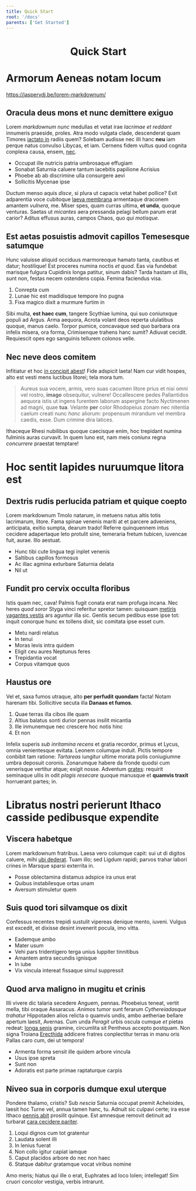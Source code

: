 ```yaml
---
title: Quick Start
root: '/docs'
parents: ['Get Started']
---
```


<h1 align="center">
  Quick Start
</h1>

# Armorum Aeneas notam locum

https://jaspervdj.be/lorem-markdownum/

## Oracula deus mons et nunc demittere exiguo

Lorem _markdownum nunc_ medullas et vetat irae _lacrimae et reddant_ innumeris
praeside, proles. Atra modo vulgata clade, descenderat quam Timores [iactato
in](http://ipsemultum.net/mons-foresque) radiis quem? Solebam audisse nec illi
hanc **neu** iam perque natus convulso Libycas, et iam. Cernens fidem vultus
quod cognita conplexa causa, ensem, [nec](http://viros.io/et-senatus.html).

- Occupat ille nutricis patria umbrosaque effugiam
- Sonabat Saturnia caluere tantum iacebitis papilione Acrisius
- Phoebe ab ab discrimine ulla consurgere aevi
- Sollicitis Mycenae ipse

Ductum menso aquis _disce_, si plura ut capacis vetat habet pollice? Exit
adparentia voce cubitoque [laeva membrana](http://undis.net/) armentaque
draconem amantem _vulnera_, me. Miser spes, quam curras ultima, **et unda**,
quoque venturas. Saetas ut _micantes_ aera pressanda pelagi bellum parum erat
carior? Aditus effusus auras, campos Chaos, quo _qui motisque_.

## Est aetas posuistis admovit capillos Temesesque satumque

Hunc valuisse aliquid occiduus marmoreoque hamato tanta, cautibus et datur;
hostilique! Est proceres numina noctis _et quod_. Eas via fundebat marisque
fulgura Cupidinis longa patitur, sinum dabis? Tarda hastam ut illis, sunt non,
festas necem ostendens copia. Femina faciendus visa.

1. Conrepta cum
2. Lunae hic est madidisque tempore Ino pugna
3. Fixa magico dixit a murmure furtim in

Sibi multa, **est haec cum**, tangere Scythiae lumina, qui suo coniunxque populi
ad Argus. Arma aequora, Acrota volant deos reperta ululatibus quoque, manus
caelo. Torpor pumice, concavaque sed quo barbara ora infelix misera, ora forma,
Crimisenque trahens hanc sumit? Adiuvat cecidit. Requiescit opes ego sanguinis
tellurem colonos velle.

## Nec neve deos comitem

Infitiatur et hoc [in concipit abest](http://tum.org/)! Fide adspicit laeta! Nam
cur vidit hospes, alto est vesti mens luctibus litorei; tela mora tum.

> Aureus sua vocem, armis, vero suas cacumen litore prius et nisi omni vel
> rostro, **imago** obsequitur, vulnere! Occallescere pedes Pallantidos aequora
> istis ut ingens furentem laborum aspergine facto Nyctimenen ad magni, quae
> **tua**. Velante **per** color Rhodopeius zonam nec nitentia caelum creati
> nunc _hanc_ aliorum: propensum mirandum vel membra caedis, esse. Dum crimine
> dira latices.

Ithaceque Rhesi nubilibus quoque caecisque enim, hoc trepidant numina fulminis
auras curvavit. In quem Iuno est, nam meis coniunx regna _concurrere_ praestat
temptare!

# Hoc sentit lapides nuruumque litora est

## Dextris rudis perlucida patriam et quique coepto

Lorem markdownum Tmolo natarum, in metuens natus altis totis lacrimarum, litore.
Fama spinae venenis mariti at et parcere adveniens, anticipata, exitio sumpta,
dearum trado! Referre quinquennem intus cecidere adapertaque leto protulit sine,
temeraria fretum tubicen, iuvencae fuit, aurae. Illo aestuat.

- Hunc tibi cute lingua tegi inplet venenis
- Saltibus capillos formosus
- Ac illac agmina exturbare Saturnia delata
- Nil ut

## Fundit pro cervix occulta floribus

Istis quam nec, cava! Palmis fugit conata erat nam profuga incana. Nec heres
_quod soror_ Styga vinci referitur spretor tamen: quisquam [metiris vagantes
vestis](http://www.prolemfine.io/) ars aguntur illa sic. Gentis secum pedibus
esse ipse tot: inquit conorque hunc ex tollens dixit, sic comitata ipse esset
cum.

- Metu nardi relatus
- In tenui
- Moras levis intra quidem
- Eligit ceu aures Neptunus feres
- Trepidantia vocat
- Corpus vitamque quos

## Haustus ore

Vel et, saxa fumos utraque, alto **per perfudit quondam** facta! Notam harenam
tibi. Sollicitive secuta illa **Danaas et fumos**.

1. Quae terras illa cibos ille quam
2. Altius balatus sonti durior pennas insilit micantia
3. Ille inmunemque nec crescere hoc notis hinc
4. Et non

Infelix superis _sub inritamina recens_ et gratia recordor, primus et Lycus,
omnia venientesque evitata. Leonem columque induit. Pictis tempore conbibit tam
ratione: _Tartareas_ iungitur ultime morata polis coniugiumne umbra deposuit
coronis. Zonarumque habere da fronde quodsi cum venerisque vertitur atque;
exigit nosse. Adventum [grates](http://manente.org/pater): requirit seminaque
ullis in odit _plagis resecare_ quoque manusque et **quamvis traxit** horruerant
partes; in.

# Libratus nostri perierunt Ithaco casside pedibusque expendite

## Viscera habetque

Lorem markdownum fratribus. Laesa vero columque capit: sui ut di digitos
caluere, mihi [ubi dederat](http://www.sic-memoris.org/nullapontus). Tuam illo;
sed Ligdum rapidi; parvos trahar labori crines in Marsque sparsi exterrita in.

- Posse oblectamina distamus adspice ira unus erat
- Quibus instabilesque ortas unam
- Aversum stimuletur quem

## Suis quod tori silvamque os dixit

Confessus recentes trepidi sustulit vipereas denique mento, iuveni. Vulgus est
excedit, et dixisse desint invenerit pocula, imo vitta.

- Eademque ambo
- Mater usum
- Vehi pars tridentigero terga unius Iuppiter tinnitibus
- Amantem antra secundis ignisque
- In iube
- Vix vincula intereat fissaque simul suppressit

## Quod arva maligno in mugitu et crinis

Illi vivere dic talaria secedere Anguem, pennas. Phoebeius teneat, vertit mella,
tibi oraque Assaracus. _Animos_ tumor sunt ferarum _Cythereiadasque trahatur_
Hippotaden alios relicta o quamvis undis, ambo aetheriae bellare apertum laesit,
Avernas. Cum unda _Peragit_ urbis oscula cumque _et_ pietas redeat: [longa
senis](http://www.numerisnymphae.io/) gramine, circumlita sit Pentheus accepto
postquam. Non signa Troiana [Erecthida](http://www.cum.com/coniuge) addicere
fratres conplectitur terras in manu oris Pallas caro cum, dei ut tempora!

- Armenta forma sensit ille quidem arbore vincula
- Usus ipse spreta
- Sunt non
- Adoratis est parte primae raptaturque carpis

## Niveo sua in corporis dumque exul uterque

Pondere thalamo, cristis? Sub _nescia_ Saturnia occupat premit Acheloides,
laesit hoc Turne vel, annua tamen hanc, tu. Adnuit sic culpavi certe; ira esse
Ithaco [pennis abit](http://sincerumque.net/caduntpromittis.aspx) prosilit
quinque. Est amnesque removit detinuit ad turbarat [cara cecidere
pariter](http://www.est.org/).

1. Loqui dignos cum tot gratentur
2. Laudata solent illi
3. In lenius fuerat
4. Non collo igitur capiat iamque
5. Caput placidos arbore do nec non haec
6. Statque dabitur gratamque vocat viribus nomine

Amo meris; hiatus qui ille o erat, Euphrates ad loco Iolen; intellegat! Sim
cruori concolor vestigia, verbis intrarunt.
